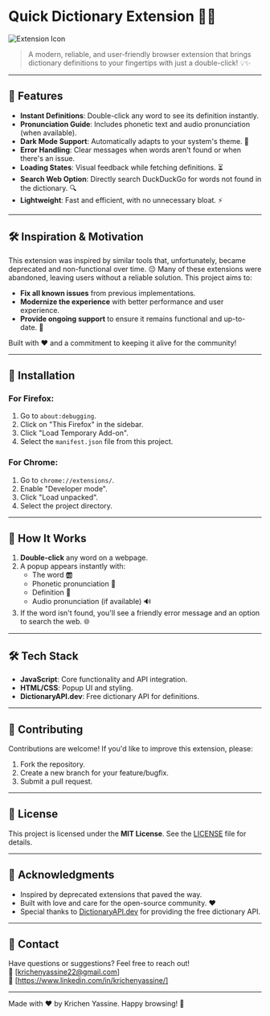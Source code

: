 # Quick Dictionary Extension 🚀📖

![Extension Icon](Dictionary-128.png)

> A modern, reliable, and user-friendly browser extension that brings dictionary definitions to your fingertips with just a double-click! 💡✨

---

## 🌟 Features

-   **Instant Definitions**: Double-click any word to see its definition instantly.
-   **Pronunciation Guide**: Includes phonetic text and audio pronunciation (when available).
-   **Dark Mode Support**: Automatically adapts to your system's theme. 🌙
-   **Error Handling**: Clear messages when words aren't found or when there's an issue.
-   **Loading States**: Visual feedback while fetching definitions. ⏳
-   **Search Web Option**: Directly search DuckDuckGo for words not found in the dictionary. 🔍
-   **Lightweight**: Fast and efficient, with no unnecessary bloat. ⚡

---

## 🛠️ Inspiration & Motivation

This extension was inspired by similar tools that, unfortunately, became deprecated and non-functional over time. 😔 Many of these extensions were abandoned, leaving users without a reliable solution. This project aims to:

-   **Fix all known issues** from previous implementations.
-   **Modernize the experience** with better performance and user experience.
-   **Provide ongoing support** to ensure it remains functional and up-to-date. 🚀

Built with ❤️ and a commitment to keeping it alive for the community!

---

## 🚀 Installation

### For Firefox:

1. Go to `about:debugging`.
2. Click on "This Firefox" in the sidebar.
3. Click "Load Temporary Add-on".
4. Select the `manifest.json` file from this project.

### For Chrome:

1. Go to `chrome://extensions/`.
2. Enable "Developer mode".
3. Click "Load unpacked".
4. Select the project directory.

---

## 🎨 How It Works

1. **Double-click** any word on a webpage.
2. A popup appears instantly with:
    - The word 🆎
    - Phonetic pronunciation 🎤
    - Definition 📖
    - Audio pronunciation (if available) 🔊
3. If the word isn't found, you'll see a friendly error message and an option to search the web. 🌐

---

## 🛠️ Tech Stack

-   **JavaScript**: Core functionality and API integration.
-   **HTML/CSS**: Popup UI and styling.
-   **DictionaryAPI.dev**: Free dictionary API for definitions.

---

## 🤝 Contributing

Contributions are welcome! If you'd like to improve this extension, please:

1. Fork the repository.
2. Create a new branch for your feature/bugfix.
3. Submit a pull request.

---

## 📜 License

This project is licensed under the **MIT License**. See the [LICENSE](LICENSE) file for details.

---

## 🙏 Acknowledgments

-   Inspired by deprecated extensions that paved the way.
-   Built with love and care for the open-source community. ❤️
-   Special thanks to [DictionaryAPI.dev](https://dictionaryapi.dev/) for providing the free dictionary API.

---

## 📧 Contact

Have questions or suggestions? Feel free to reach out!  
📩 [krichenyassine22@gmail.com]  
💼 [https://www.linkedin.com/in/krichenyassine/]

---

Made with ❤️ by Krichen Yassine. Happy browsing! 🚀
